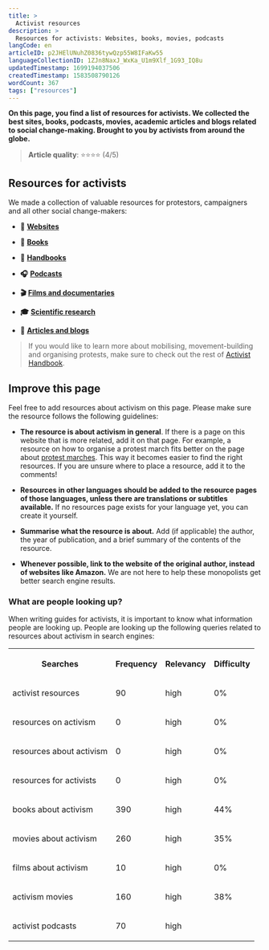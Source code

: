 ```yaml
---
title: >
  Activist resources
description: >
  Resources for activists: Websites, books, movies, podcasts
langCode: en
articleID: p2JHElUNuhZ0836tywQzp55W8IFaKw55
languageCollectionID: 1ZJn8NaxJ_WxKa_U1m9Xlf_1G93_IQ8u
updatedTimestamp: 1699194037506
createdTimestamp: 1583508790126
wordCount: 367
tags: ["resources"]
---
```


**On this page, you find a list of resources for activists. We collected the best sites, books, podcasts, movies, academic articles and blogs related to social change-making. Brought to you by activists from around the globe.**

> **Article quality**: ⭐️⭐️⭐️⭐️ (4/5)

## Resources for activists

We made a collection of valuable resources for protestors, campaigners and all other social change-makers:

-   **🔗** [**Websites**](/resources/websites)
    
-   **📕** [**Books**](/resources/books)
    
-   📖 [**Handbooks**](/resources/handbooks)
    
-   **🎧** [**Podcasts**](/resources/podcasts)
    
-   **🎬** [**Films and documentaries**](/resources/films-documentaries)
    
-   **🎓** [**Scientific research**](/resources/scientific-research)
    
-   **📝** [**Articles and blogs**](/resources/articles-and-blogs)
    

> If you would like to learn more about mobilising, movement-building and organising protests, make sure to check out the rest of [Activist Handbook](/).

## Improve this page

Feel free to add resources about activism on this page. Please make sure the resource follows the following guidelines:

-   **The resource is about activism in general**. If there is a page on this website that is more related, add it on that page. For example, a resource on how to organise a protest march fits better on the page about [protest marches](/tactics/march). This way it becomes easier to find the right resources. If you are unsure where to place a resource, add it to the comments!
    
-   **Resources in other languages should be added to the resource pages of those languages, unless there are translations or subtitles available.** If no resources page exists for your language yet, you can create it yourself.
    
-   **Summarise what the resource is about.** Add (if applicable) the author, the year of publication, and a brief summary of the contents of the resource.
    
-   **Whenever possible, link to the website of the original author, instead of websites like Amazon.** We are not here to help these monopolists get better search engine results.
    

### What are people looking up?

When writing guides for activists, it is important to know what information people are looking up. People are looking up the following queries related to resources about activism in search engines:

<table><tbody><tr><th><p>Searches</p></th><th><p>Frequency</p></th><th><p>Relevancy</p></th><th><p>Difficulty</p></th></tr><tr><td><p>activist resources</p></td><td><p>90</p></td><td><p>high</p></td><td><p>0%</p></td></tr><tr><td><p>resources on activism</p></td><td><p>0</p></td><td><p>high</p></td><td><p>0%</p></td></tr><tr><td><p>resources about activism</p></td><td><p>0</p></td><td><p>high</p></td><td><p>0%</p></td></tr><tr><td><p>resources for activists</p></td><td><p>0</p></td><td><p>high</p></td><td><p>0%</p></td></tr><tr><td><p>books about activism</p></td><td><p>390</p></td><td><p>high</p></td><td><p>44%</p></td></tr><tr><td><p>movies about activism</p></td><td><p>260</p></td><td><p>high</p></td><td><p>35%</p></td></tr><tr><td><p>films about activism</p></td><td><p>10</p></td><td><p>high</p></td><td><p>0%</p></td></tr><tr><td><p>activism movies</p></td><td><p>160</p></td><td><p>high</p></td><td><p>38%</p></td></tr><tr><td><p>activist podcasts</p></td><td><p>70</p></td><td><p>high</p></td><td><p></p></td></tr></tbody></table>